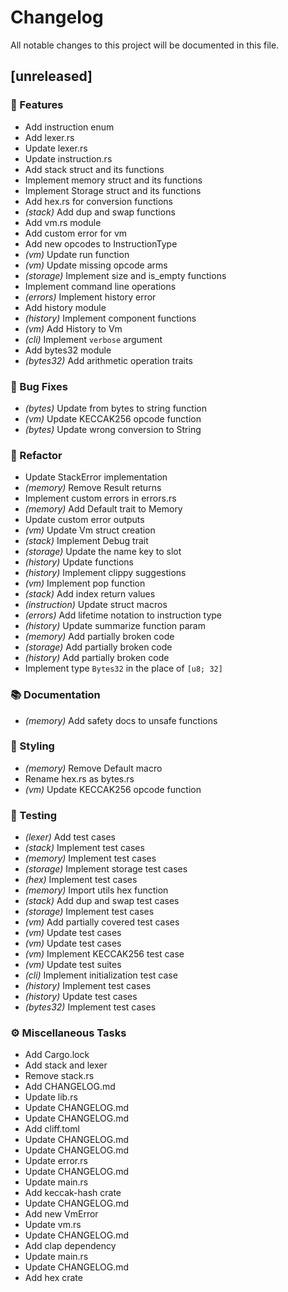 # Changelog

All notable changes to this project will be documented in this file.

## [unreleased]

### 🚀 Features

- Add instruction enum
- Add lexer.rs
- Update lexer.rs
- Update instruction.rs
- Add stack struct and its functions
- Implement memory struct and its functions
- Implement Storage struct and its functions
- Add hex.rs for conversion functions
- *(stack)* Add dup and swap functions
- Add vm.rs module
- Add custom error for vm
- Add new opcodes to InstructionType
- *(vm)* Update run function
- *(vm)* Update missing opcode arms
- *(storage)* Implement size and is_empty functions
- Implement command line operations
- *(errors)* Implement history error
- Add history module
- *(history)* Implement component functions
- *(vm)* Add History to Vm
- *(cli)* Implement `verbose` argument
- Add bytes32 module
- *(bytes32)* Add arithmetic operation traits

### 🐛 Bug Fixes

- *(bytes)* Update from bytes to string function
- *(vm)* Update KECCAK256 opcode function
- *(bytes)* Update wrong conversion to String

### 🚜 Refactor

- Update StackError implementation
- *(memory)* Remove Result returns
- Implement custom errors in errors.rs
- *(memory)* Add Default trait to Memory
- Update custom error outputs
- *(vm)* Update Vm struct creation
- *(stack)* Implement Debug trait
- *(storage)* Update the name key to slot
- *(history)* Update functions
- *(history)* Implement clippy suggestions
- *(vm)* Implement pop function
- *(stack)* Add index return values
- *(instruction)* Update struct macros
- *(errors)* Add lifetime notation to instruction type
- *(history)* Update summarize function param
- *(memory)* Add partially broken code
- *(storage)* Add partially broken code
- *(history)* Add partially broken code
- Implement type `Bytes32` in the place of `[u8; 32]`

### 📚 Documentation

- *(memory)* Add safety docs to unsafe functions

### 🎨 Styling

- *(memory)* Remove Default macro
- Rename hex.rs as bytes.rs
- *(vm)* Update KECCAK256 opcode function

### 🧪 Testing

- *(lexer)* Add test cases
- *(stack)* Implement test cases
- *(memory)* Implement test cases
- *(storage)* Implement storage test cases
- *(hex)* Implement test cases
- *(memory)* Import utils hex function
- *(stack)* Add dup and swap test cases
- *(storage)* Implement test cases
- *(vm)* Add partially covered test cases
- *(vm)* Update test cases
- *(vm)* Update test cases
- *(vm)* Implement KECCAK256 test case
- *(vm)* Update test suites
- *(cli)* Implement initialization test case
- *(history)* Implement test cases
- *(history)* Update test cases
- *(bytes32)* Implement test cases

### ⚙️ Miscellaneous Tasks

- Add Cargo.lock
- Add stack and lexer
- Remove stack.rs
- Add CHANGELOG.md
- Update lib.rs
- Update CHANGELOG.md
- Update CHANGELOG.md
- Add cliff.toml
- Update CHANGELOG.md
- Update CHANGELOG.md
- Update error.rs
- Update CHANGELOG.md
- Update main.rs
- Add keccak-hash crate
- Update CHANGELOG.md
- Add new VmError
- Update vm.rs
- Update CHANGELOG.md
- Add clap dependency
- Update main.rs
- Update CHANGELOG.md
- Add hex crate

<!-- generated by git-cliff -->
